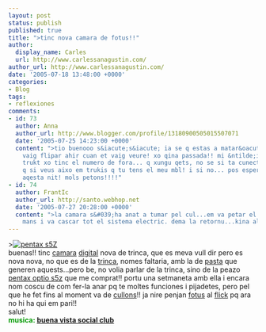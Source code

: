 ```yaml
---
layout: post
status: publish
published: true
title: ">tinc nova camara de fotus!!"
author:
  display_name: Carles
  url: http://www.carlessanagustin.com/
author_url: http://www.carlessanagustin.com/
date: '2005-07-18 13:48:00 +0000'
categories:
- Blog
tags:
- reflexiones
comments:
- id: 73
  author: Anna
  author_url: http://www.blogger.com/profile/13180900505015507071
  date: '2005-07-25 14:23:00 +0000'
  content: ">tio buenooo s&iacute;s&iacute; ia se q estas a matar&oacute; xo.... aHHHH
    vaig flipar ahir cuan et vaig veure! xo qina passada!! mi &ntilde;i&ntilde;o guapuuut
    trukt xo tinc el numero de fora... q xungu qets, no se si ta cunectaras xo esperu
    q si veus aixo em trukis q tu tens el meu mbl! i si no... pos esperu trobarte
    aqesta nit! mols petons!!!!"
- id: 74
  author: FrantIc
  author_url: http://santo.webhop.net
  date: '2005-07-27 20:28:00 +0000'
  content: ">la camara s&#039;ha anat a tumar pel cul...em va petar el flash a les
    mans i va cascar tot el sistema electric. dema la retornu...kina alegria!!!salut!"
---
```

<p>><a href="http://www.pentax.co.uk/product_details.php?divisionid=2&amp;productid=1236&amp;parentid=16"><img src="http://www.expansys.com/i/l/l124007.jpg" alt="pentax s5Z" border="0" /></a><br />buenas!! tinc <a href="http://www.diac.upm.es/instalaciones/fotos%20lab/necoica%20sonido/camara%20anecoica%20de%20sonido.jpg" target="_blank">camara</a> <a href="http://www.euskalnet.net/driano/eddies/dedo.jpg" target="_blank">digital</a> nova de trinca, que es meva vull dir pero es nova nova, no que es de la <a href="http://usuarios.lycos.es/latrinca/foto5.jpg" target="_blank">trinca</a>, nomes faltaria, amb la de <a href="http://www.gestmusic.es/" target="_blank">pasta</a> que generen aquests...pero be, no volia parlar de la trinca, sino de la peazo <a href="http://www.pentax.co.uk/product_details.php?divisionid=2&amp;productid=1236&amp;parentid=16" target="_blank">pentax optio s5z</a> que me comprat!! portu una setmaneta amb ella i encara nom coscu de com fer-la anar pq te moltes funciones i pijadetes, pero pel que he fet fins al moment va de <a href="http://socks.wowshopper.com/pics-inventory/kick-cojones-e.gif" target="_blank">cullons</a>!! ja nire penjan <a href="http://www.flickr.com/photos/santopics/" target="_blank">fotus</a> al <a href="http://www.flickr.com/" target="_blank">flick</a> pq ara no hi ha qui em pari!!<br />salut!<br /><span style="color:rgb(0,153,0);font-weight:bold;">musica: <a href="http://www.cuba-junky.com/cuba/buenavista.htm" target="_blank">buena vista social club</a></span></p>
